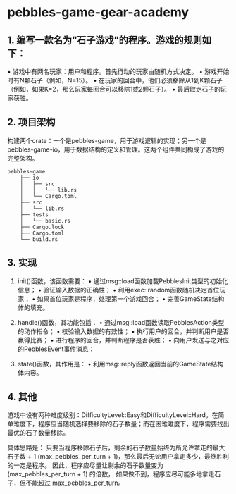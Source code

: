 # pebbles-game-gear-academy
## 1. 编写一款名为“石子游戏”的程序。游戏的规则如下：
• 游戏中有两名玩家：用户和程序。首先行动的玩家由随机方式决定。
• 游戏开始时有N颗石子（例如，N=15）。
• 在玩家的回合中，他们必须移除从1到K颗石子（例如，如果K=2，那么玩家每回合可以移除1或2颗石子）。
• 最后取走石子的玩家获胜。

## 2. 项目架构
构建两个crate：一个是pebbles-game，用于游戏逻辑的实现；另一个是pebbles-game-io，用于数据结构的定义和管理。这两个组件共同构成了游戏的完整架构。
```Shell
pebbles-game
    ├── io
    │   ├── src
    │   │   └── lib.rs
    │   └── Cargo.toml
    ├── src
    │   └── lib.rs
    ├── tests
    │   └── basic.rs
    ├── Cargo.lock
    ├── Cargo.toml
    └── build.rs
```

## 3. 实现 
1. init()函数，该函数需要： 
• 通过msg::load函数加载PebblesInit类型的初始化信息； 
• 验证输入数据的正确性； 
• 利用exec::random函数随机决定首位玩家； 
• 如果首位玩家是程序，处理第一个游戏回合； 
• 完善GameState结构体的填充。

2. handle()函数，其功能包括： 
• 通过msg::load函数读取PebblesAction类型的动作指令； 
• 校验输入数据的有效性； 
• 执行用户的回合，并判断用户是否赢得比赛； 
• 进行程序的回合，并判断程序是否获胜； 
• 向用户发送与之对应的PebblesEvent事件消息；

3. state()函数，其作用是： 
• 利用msg::reply函数返回当前的GameState结构体内容。

## 4. 其他
游戏中设有两种难度级别：DifficultyLevel::Easy和DifficultyLevel::Hard。在简单难度下，程序应当随机选择要移除的石子数量；而在困难难度下，程序需要找出最优的石子数量移除。

具体思路是：
只要当程序移除石子后，剩余的石子数量始终为所允许拿走的最大石子数 + 1 (max_pebbles_per_turn + 1)，那么最后无论用户拿走多少，最终胜利的一定是程序。
因此，程序应尽量让剩余的石子数量变为 (max_pebbles_per_turn + 1) 的倍数，
如果做不到，程序应尽可能多地拿走石子，但不能超过 max_pebbles_per_turn。